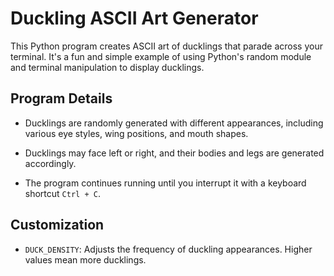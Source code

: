 # Duckling ASCII Art Generator

This Python program creates ASCII art of ducklings that parade across your terminal. It's a fun and simple example of using Python's random module and terminal manipulation to display  ducklings.

## Program Details

- Ducklings are randomly generated with different appearances, including various eye styles, wing positions, and mouth shapes.

- Ducklings may face left or right, and their bodies and legs are generated accordingly.

- The program continues running until you interrupt it with a keyboard shortcut  `Ctrl + C`.

## Customization

- `DUCK_DENSITY`: Adjusts the frequency of duckling appearances. Higher values mean more ducklings.


